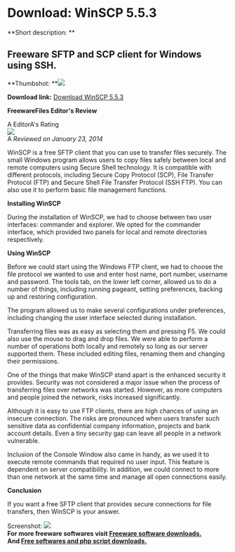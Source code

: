 # Download: WinSCP 5.5.3

**Short description: **

## Freeware SFTP and SCP client for Windows using SSH.

  
**Thumbshot: **![](http://www.freewarefiles.com/screenshot/winscp_md.jpg)   
  
**Download link:** [Download WinSCP 5.5.3](http://freesoftwares.boysofts.com/WinSCP_program_13947.html)  
  

**FreewareFiles Editor's Review**  
  

A EditorA's Rating  
![](http://www.freewarefiles.com/images/rating/4.5.gif)  
A _Reviewed on January 23, 2014_  
  
WinSCP is a free SFTP client that you can use to transfer files securely. The
small Windows program allows users to copy files safely between local and
remote computers using Secure Shell technology. It is compatible with
different protocols, including Secure Copy Protocol (SCP), File Transfer
Protocol (FTP) and Secure Shell File Transfer Protocol (SSH FTP). You can also
use it to perform basic file management functions.

**Installing WinSCP**

During the installation of WinSCP, we had to choose between two user
interfaces: commander and explorer. We opted for the commander interface,
which provided two panels for local and remote directories respectively.

**Using WinSCP**

Before we could start using the Windows FTP client, we had to choose the file
protocol we wanted to use and enter host name, port number, username and
password. The tools tab, on the lower left corner, allowed us to do a number
of things, including running pageant, setting preferences, backing up and
restoring configuration.

The program allowed us to make several configurations under preferences,
including changing the user interface selected during installation.

Transferring files was as easy as selecting them and pressing F5. We could
also use the mouse to drag and drop files. We were able to perform a number of
operations both locally and remotely so long as our server supported them.
These included editing files, renaming them and changing their permissions.

One of the things that make WinSCP stand apart is the enhanced security it
provides. Security was not considered a major issue when the process of
transferring files over networks was started. However, as more computers and
people joined the network, risks increased significantly.

Although it is easy to use FTP clients, there are high chances of using an
insecure connection. The risks are pronounced when users transfer such
sensitive data as confidential company information, projects and bank account
details. Even a tiny security gap can leave all people in a network
vulnerable.

Inclusion of the Console Window also came in handy, as we used it to execute
remote commands that required no user input. This feature is dependent on
server compatibility. In addition, we could connect to more than one network
at the same time and manage all open connections easily.

**Conclusion**

If you want a free SFTP client that provides secure connections for file
transfers, then WinSCP is your answer.

  
  
Screenshot: ![](http://www.freewarefiles.com/screenshot/winscp.jpg)  
**For more freeware softwares visit [Freeware software downloads.](http://freesoftwares.boysofts.com/)**   
**And [Free softwares and php script downloads.](http://www.boysofts.com/)**

